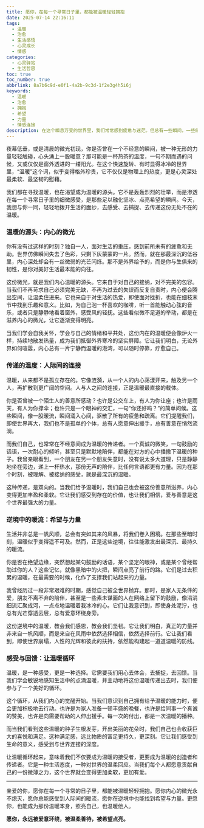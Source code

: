 ```yaml
---
title: 愿你，在每一个寻常日子里，都能被温暖轻轻拥抱
date: 2025-07-14 22:16:11
tags:
  - 温暖
  - 治愈
  - 生活感悟
  - 心灵成长
  - 情感
categories:
  - 心灵驿站
  - 生活哲思
toc: true
toc_number: true
abbrlink: 8a7b6c9d-e0f1-4a2b-9c3d-1f2e3g4h5i6j
keywords:
  - 温暖
  - 治愈
  - 拥抱
  - 希望
  - 力量
  - 情感连接
description: 在这个瞬息万变的世界里，我们常常感到疲惫与迷茫。但总有一些瞬间，一些细微的感受，像一束束光，轻轻地照亮我们内心的角落。这篇文字，想与你一同探寻“温暖”的真谛，它不仅仅是一种温度，更是一种力量，一种选择，一种在日常中被忽略却又无处不在的治愈。愿我们都能成为温暖的源头，也愿我们都能被这世间的温柔所善待。
---
```


夜幕低垂，或是清晨的微光初现，你是否曾在一个不经意的瞬间，被一种无形的力量轻轻触碰，心头涌上一股暖意？那可能是一杯热茶的温度，一句不期而遇的问候，又或仅仅是窗外透进的一缕阳光。在这个快速旋转、有时显得冰冷的世界里，“温暖”这个词，似乎变得格外珍贵，它不仅仅是物理上的热度，更是心灵深处最柔软、最坚韧的慰藉。

我们都在寻找温暖，也在渴望成为温暖的源头。它不是轰轰烈烈的壮举，而是渗透在每一个寻常日子里的细微感受，是那些足以融化坚冰、点亮希望的瞬间。今天，我想与你一同，轻轻地拨开生活的面纱，去感受、去捕捉、去传递这份无处不在的温暖。

### 温暖的源头：内心的微光

你有没有过这样的时刻？独自一人，面对生活的重压，感到前所未有的疲惫和无助。世界仿佛瞬间失去了色彩，只剩下灰蒙蒙的一片。然而，就在那最深沉的低谷里，内心深处却会有一丝微弱的光芒闪烁。那不是外界给予的，而是你与生俱来的韧性，是你对美好生活最本能的向往。

这份微光，就是我们内心温暖的源头。它来自于对自己的接纳，对不完美的包容。当我们不再苛求自己必须完美无缺，不再为过去的失误而反复自责时，内心便会腾出空间，让温柔住进来。它也来自于对生活的热爱，即使面对挫折，也能在细枝末节中找到乐趣和意义。比如，为自己泡一杯喜欢的咖啡，听一首能触动心弦的音乐，或者只是静静地看着窗外，感受风的轻抚。这些看似微不足道的举动，都是在滋养内心的微光，让它逐渐变得明亮。

当我们学会自我关怀，学会与自己的情绪和平共处，这份内在的温暖便会像炉火一样，持续地散发热量，成为我们抵御外界寒冷的坚实屏障。它让我们明白，无论外界如何喧嚣，内心总有一片宁静而温暖的港湾，可以随时停靠，疗愈自己。

### 传递的温度：人际间的连接

温暖，从来都不是孤立存在的。它像涟漪，从一个人的内心荡漾开来，触及另一个人，再扩散到更广阔的空间。人与人之间的连接，正是温暖最直接的载体。

你是否曾被一个陌生人的善意所感动？也许是公交车上，有人为你让座；也许是雨天，有人为你撑伞；也许只是一个眼神的交汇，一句“你还好吗？”的简单问候。这些瞬间，像一股暖流，瞬间涌入心间，驱散了所有的疲惫和疏离。它们提醒我们，即使世界再大，我们也不是孤单的个体，总有人愿意伸出援手，总有善意在悄然流淌。

而我们自己，也常常在不经意间成为温暖的传递者。一个真诚的微笑，一句鼓励的话语，一次耐心的倾听，甚至只是默默地陪伴，都能在对方的心中播撒下温暖的种子。我曾亲眼看到，一个朋友在另一个朋友失意时，没有说太多大道理，只是静静地坐在旁边，递上一杯热水，那份无声的陪伴，比任何言语都更有力量。因为在那个时刻，被理解、被接纳的感受，就是最深沉的温暖。

这种传递，是双向的。当我们给予温暖时，我们自己也会被这份善意所滋养，内心变得更加丰盈和柔软。它让我们感受到存在的价值，也让我们相信，爱与善意是这个世界最强大的力量。

### 逆境中的暖流：希望与力量

生活并非总是一帆风顺，总会有突如其来的风暴，将我们卷入困境。在那些至暗时刻，温暖似乎变得遥不可及。然而，正是这些逆境，往往能激发出最深沉、最持久的暖流。

你是否在绝望边缘，突然想起某句鼓励的话语，某个坚定的眼神，或是某个曾经帮助过你的人？这些记忆，就像黑暗中的火把，瞬间点亮了前行的路。它们是过去积累的温暖，在最需要的时候，化作了支撑我们站起来的力量。

我曾经历过一段非常艰难的时期，感觉自己被全世界抛弃。那时，是家人无条件的爱，朋友不离不弃的陪伴，甚至是一些素未谋面的人在网络上留下的鼓励，像涓涓细流汇聚成河，一点点地温暖着我冰冷的心。它们让我意识到，即使身处泥泞，也总有光芒穿透云层，总有爱意环绕身旁。

这份逆境中的温暖，教会我们感恩，教会我们坚韧。它让我们明白，真正的力量并非来自一帆风顺，而是来自在风雨中依然选择相信，依然选择前行。它让我们看到，即使世界崩塌，人性的光辉和彼此的扶持，依然能构建起一道道温暖的防线。

### 感受与回馈：让温暖循环

温暖，是一种感受，更是一种选择。它需要我们用心去体会，去捕捉，去回馈。当我们学会敏锐地感知生活中的点滴温暖，并主动地将这份温暖传递出去时，我们便参与了一个美好的循环。

这个循环，从我们内心的觉醒开始。当我们意识到自己拥有给予温暖的能力时，便会更加积极地去行动。也许是为家人准备一顿丰盛的晚餐，也许是给同事一个真诚的赞美，也许是向需要帮助的人伸出援手。每一次的付出，都是一次温暖的播种。

而当我们看到这些温暖的种子生根发芽，开出美丽的花朵时，我们自己也会收获巨大的喜悦和满足。这种满足感，远比物质的富足更持久，更深刻。它让我们感受到生命的意义，感受到与世界连接的深度。

让温暖循环起来，意味着我们不仅要成为温暖的接受者，更要成为温暖的创造者和传递者。它是一种生活态度，一种对世界的温柔回应。当我们每个人都愿意贡献自己的一份微薄之力，这个世界就会变得更加柔软，更加有爱。

---

亲爱的你，愿你在每一个寻常的日子里，都能被温暖轻轻拥抱。愿你内心的微光永不熄灭，愿你总能感受到人际间的暖流，愿你在逆境中也能找到希望与力量。更愿你，也能成为那份温暖本身，照亮自己，也温暖他人。

**愿你，永远被爱意环绕，被温柔善待，被希望点亮。**
